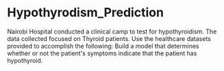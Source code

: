 # Hypothyrodism_Prediction
Nairobi Hospital conducted a clinical camp to test for hypothyroidism. The data collected focused on Thyroid patients. Use the healthcare datasets provided to accomplish the following:    Build a model that determines whether or not the patient's symptoms indicate that the patient has hypothyroid.
